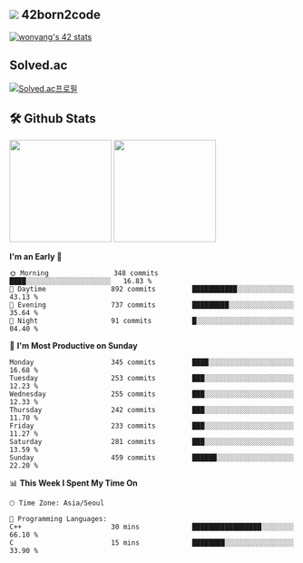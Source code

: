 
## <img src="https://img.shields.io/badge/-000000?style=flat&logo=42&logoColor=white"> 42born2code
[![wonyang's 42 stats](https://badge42.vercel.app/api/v2/cl5nhe5b6007809kydha7ht42/stats?cursusId=21&coalitionId=88)](https://profile.intra.42.fr/users/wonyang)

## Solved.ac
[![Solved.ac프로필](http://mazassumnida.wtf/api/v2/generate_badge?boj=bennyws)](https://solved.ac/bennyws)

## 🛠️ Github Stats
<p>
  <img height="180em" src="https://github-readme-stats-veggie-garden.vercel.app/api?username=gemstoneyang&show_icons=true&include_all_commits=true&bg_color=30,e96443,904e95&title_color=fff&text_color=fff">
  <img height="180em" src="https://github-readme-stats-veggie-garden.vercel.app/api/top-langs/?username=gemstoneyang&layout=compact&bg_color=30,e96443,904e95&title_color=fff&text_color=fff">
</p>

<!--START_SECTION:waka-->
**I'm an Early 🐤** 

```text
🌞 Morning                348 commits         ████░░░░░░░░░░░░░░░░░░░░░   16.83 % 
🌆 Daytime                892 commits         ███████████░░░░░░░░░░░░░░   43.13 % 
🌃 Evening                737 commits         █████████░░░░░░░░░░░░░░░░   35.64 % 
🌙 Night                  91 commits          █░░░░░░░░░░░░░░░░░░░░░░░░   04.40 % 
```
📅 **I'm Most Productive on Sunday** 

```text
Monday                   345 commits         ████░░░░░░░░░░░░░░░░░░░░░   16.68 % 
Tuesday                  253 commits         ███░░░░░░░░░░░░░░░░░░░░░░   12.23 % 
Wednesday                255 commits         ███░░░░░░░░░░░░░░░░░░░░░░   12.33 % 
Thursday                 242 commits         ███░░░░░░░░░░░░░░░░░░░░░░   11.70 % 
Friday                   233 commits         ███░░░░░░░░░░░░░░░░░░░░░░   11.27 % 
Saturday                 281 commits         ███░░░░░░░░░░░░░░░░░░░░░░   13.59 % 
Sunday                   459 commits         ██████░░░░░░░░░░░░░░░░░░░   22.20 % 
```


📊 **This Week I Spent My Time On** 

```text
🕑︎ Time Zone: Asia/Seoul

💬 Programming Languages: 
C++                      30 mins             █████████████████░░░░░░░░   66.10 % 
C                        15 mins             ████████░░░░░░░░░░░░░░░░░   33.90 % 
```


<!--END_SECTION:waka-->
